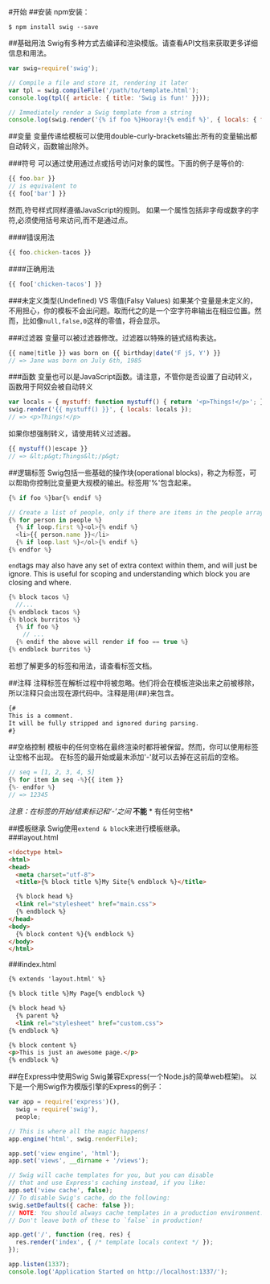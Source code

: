 #开始
##安装
npm安装：
```
$ npm install swig --save
```
##基础用法
Swig有多种方式去编译和渲染模版。请查看API文档来获取更多详细信息和用法。
``` js
var swig=require('swig');

// Compile a file and store it, rendering it later
var tpl = swig.compileFile('/path/to/template.html');
console.log(tpl({ article: { title: 'Swig is fun!' }}));

// Immediately render a Swig template from a string
console.log(swig.render('{% if foo %}Hooray!{% endif %}', { locals: { foo: true }}));
```
##变量
变量传递给模板可以使用double-curly-brackets输出:所有的变量输出都自动转义，函数输出除外。


###符号
可以通过使用通过点或括号访问对象的属性。下面的例子是等价的:
``` js
{{ foo.bar }}
// is equivalent to
{{ foo['bar'] }}
```
然而,符号样式同样遵循JavaScript的规则。 如果一个属性包括非字母或数字的字符,必须使用括号来访问,而不是通过点。


####错误用法
``` js
{{ foo.chicken-tacos }}
```

####正确用法
``` js
{{ foo['chicken-tacos'] }}
```

###未定义类型(Undefined) VS 零值(Falsy Values)
如果某个变量是未定义的，不用担心，你的模板不会出问题。取而代之的是一个空字符串输出在相应位置。然而，比如像```null,false,0```这样的零值，将会显示。

###过滤器
变量可以被过滤器修改。过滤器以特殊的链式结构表达。
``` js
{{ name|title }} was born on {{ birthday|date('F jS, Y') }}
// => Jane was born on July 6th, 1985
```

###函数
变量也可以是JavaScript函数。请注意，不管你是否设置了自动转义，函数用于阿奴会被自动转义
``` js
var locals = { mystuff: function mystuff() { return '<p>Things!</p>'; } };
swig.render('{{ mystuff() }}', { locals: locals });
// => <p>Things!</p>
```
如果你想强制转义，请使用转义过滤器。
``` js
{{ mystuff()|escape }}
// => &lt;p&gt;Things&lt;/p&gt;
```

##逻辑标签
Swig包括一些基础的操作块(operational blocks)，称之为标签，可以帮助你控制比变量更大规模的输出。标签用'%'包含起来。

``` js
{% if foo %}bar{% endif %}

// Create a list of people, only if there are items in the people array
{% for person in people %}
  {% if loop.first %}<ol>{% endif %}
  <li>{{ person.name }}</li>
  {% if loop.last %}</ol>{% endif %}
{% endfor %}
```
```end```tags may also have any set of extra context within them, and will just be ignore. This is useful for scoping and understanding which block you are closing and where.
``` js
{% block tacos %}
  //...
{% endblock tacos %}
{% block burritos %}
  {% if foo %}
    // ...
  {% endif the above will render if foo == true %}
{% endblock burritos %}
```
若想了解更多的标签和用法，请查看标签文档。

##注释
注释标签在解析过程中将被忽略。他们将会在模板渲染出来之前被移除，所以注释只会出现在源代码中。注释是用{##}来包含。
``` html
{#
This is a comment.
It will be fully stripped and ignored during parsing.
#}
```

##空格控制
模板中的任何空格在最终渲染时都将被保留。然而，你可以使用标签让空格不出现。
在标签的最开始或最末添加'-'就可以去掉在这前后的空格。
``` js
// seq = [1, 2, 3, 4, 5]
{% for item in seq -%}{{ item }}
{%- endfor %}
// => 12345
```

*注意：在标签的开始/结束标记和‘-’之间* **不能** * 有任何空格*

##模板继承
Swig使用```extend & block```来进行模板继承。  
###layout.html
``` html
<!doctype html>
<html>
<head>
  <meta charset="utf-8">
  <title>{% block title %}My Site{% endblock %}</title>

  {% block head %}
  <link rel="stylesheet" href="main.css">
  {% endblock %}
</head>
<body>
  {% block content %}{% endblock %}
</body>
</html>
```

###index.html
``` html
{% extends 'layout.html' %}

{% block title %}My Page{% endblock %}

{% block head %}
  {% parent %}
  <link rel="stylesheet" href="custom.css">
{% endblock %}

{% block content %}
<p>This is just an awesome page.</p>
{% endblock %}
```

##在Express中使用Swig
Swig兼容Express(一个Node.js的简单web框架)。
以下是一个用Swig作为模版引擎的Express的例子：
``` js
var app = require('express')(),
  swig = require('swig'),
  people;

// This is where all the magic happens!
app.engine('html', swig.renderFile);

app.set('view engine', 'html');
app.set('views', __dirname + '/views');

// Swig will cache templates for you, but you can disable
// that and use Express's caching instead, if you like:
app.set('view cache', false);
// To disable Swig's cache, do the following:
swig.setDefaults({ cache: false });
// NOTE: You should always cache templates in a production environment.
// Don't leave both of these to `false` in production!

app.get('/', function (req, res) {
  res.render('index', { /* template locals context */ });
});

app.listen(1337);
console.log('Application Started on http://localhost:1337/');
```